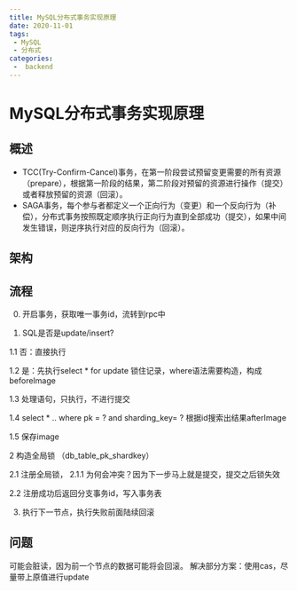 ```yaml
---
title: MySQL分布式事务实现原理
date: 2020-11-01
tags:
 - MySQL
 - 分布式
categories:
 -  backend
---
```



# MySQL分布式事务实现原理

## 概述
- TCC(Try-Confirm-Cancel)事务，在第一阶段尝试预留变更需要的所有资源（prepare），根据第一阶段的结果，第二阶段对预留的资源进行操作（提交）或者释放预留的资源（回滚）。
- SAGA事务，每个参与者都定义一个正向行为（变更）和一个反向行为（补偿），分布式事务按照既定顺序执行正向行为直到全部成功（提交），如果中间发生错误，则逆序执行对应的反向行为（回滚）。

## 架构

## 流程

0. 开启事务，获取唯一事务id，流转到rpc中

1. SQL是否是update/insert?

1.1 否：直接执行

1.2 是：先执行select * for update 锁住记录，where语法需要构造，构成beforeImage

1.3 处理语句，只执行，不进行提交

1.4 select * .. where pk = ? and sharding_key= ? 根据id搜索出结果afterImage

1.5 保存image

2 构造全局锁 （db_table_pk_shardkey）

2.1 注册全局锁，
2.1.1 为何会冲突？因为下一步马上就是提交，提交之后锁失效

2.2 注册成功后返回分支事务id，写入事务表

3. 执行下一节点，执行失败前面陆续回滚



## 问题
可能会脏读，因为前一个节点的数据可能将会回滚。
解决部分方案：使用cas，尽量带上原值进行update